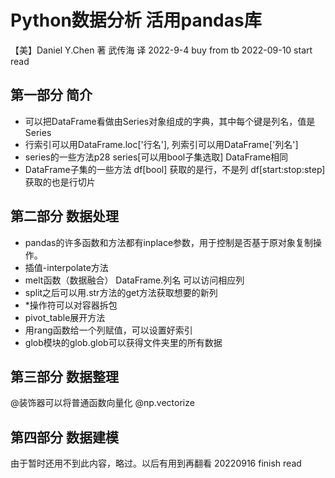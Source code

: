 # Python数据分析 活用pandas库
【美】Daniel Y.Chen 著 武传海 译
2022-9-4 buy from tb
2022-09-10 start read

## 第一部分 简介
- 可以把DataFrame看做由Series对象组成的字典，其中每个键是列名，值是Series
- 行索引可以用DataFrame.loc['行名'], 列索引可以用DataFrame['列名']
- series的一些方法p28 series[可以用bool子集选取] DataFrame相同
- DataFrame子集的一些方法 df[bool] 获取的是行，不是列 df[start:stop:step]获取的也是行切片

## 第二部分 数据处理
- pandas的许多函数和方法都有inplace参数，用于控制是否基于原对象复制操作。
- 插值-interpolate方法
- melt函数（数据融合） DataFrame.列名 可以访问相应列
- split之后可以用.str方法的get方法获取想要的新列
- *操作符可以对容器拆包
- pivot_table展开方法
- 用rang函数给一个列赋值，可以设置好索引
- glob模块的glob.glob可以获得文件夹里的所有数据

## 第三部分 数据整理
@装饰器可以将普通函数向量化 @np.vectorize

## 第四部分 数据建模
由于暂时还用不到此内容，略过。以后有用到再翻看
20220916 finish read